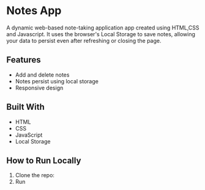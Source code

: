 # Notes App
A dynamic web-based note-taking application app created using HTML,CSS and Javascript. It uses the browser's Local Storage to save notes, allowing your data to persist even after refreshing or closing the page.

## Features
- Add and delete notes
- Notes persist using local storage
- Responsive design

## Built With
- HTML
- CSS
- JavaScript
- Local Storage 

## How to Run Locally
1. Clone the repo:
2. Run 
